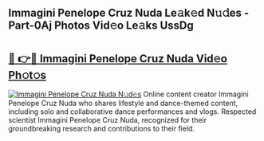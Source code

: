 ## Immagini Penelope Cruz Nuda Le𝚊k𝚎d N𝚞𝚍es - Part-0Aj Photos Vid𝚎o Le𝚊ks UssDg

# <h2><a href="http://fbdfy8.evod.top/?m=Immagini+Penelope+Cruz+Nuda">🔗 👉🔴 Immagini Penelope Cruz Nuda Vid𝚎o Ph𝚘t𝚘s</a></h2>

[![Immagini Penelope Cruz Nuda N𝚞d𝚎s](https://i.imgur.com/8V9OHl7.gif)](http://fbdfy8.evod.top/?m=Immagini+Penelope+Cruz+Nuda)
Online content creator Immagini Penelope Cruz Nuda who shares lifestyle and dance-themed content, including solo and collaborative dance performances and vlogs. Respected scientist Immagini Penelope Cruz Nuda, recognized for their groundbreaking research and contributions to their field. 
